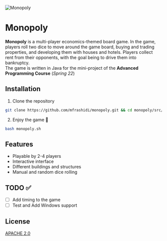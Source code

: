 ![Monopoly](https://i.ibb.co/mRfrNqF/2c48755938d4e51ca8f76ced8b3912af.png)
# Monopoly
**Monopoly** is a multi-player economics-themed board game. In the game, players roll two dice to move around the game board, buying and trading properties, and developing them with houses and hotels. Players collect rent from their opponents, with the goal being to drive them into bankruptcy. <br>
The game is written in Java for the mini-project of the **Advanced Programming Course** (*Spring 22*)
## Installation
1. Clone the repository
```bash
git clone https://github.com/mfrashidi/monopoly.git && cd monopoly/src/main/java
```
2. Enjoy the game :rocket:
```bash
bash monopoly.sh
```
## Features
- Playable by 2-4 players
- Interactive interface
- Different buildings and structures
- Manual and random dice rolling

## TODO :white_check_mark:
- [ ] Add timing to the game
- [ ] Test and Add Windows support

## License
[APACHE 2.0](https://choosealicense.com/licenses/apache-2.0/)